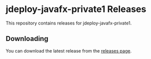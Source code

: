 # jdeploy-javafx-private1 Releases

This repository contains releases for jdeploy-javafx-private1.

## Downloading

You can download the latest release from the [releases page](releases).
